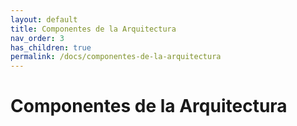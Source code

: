```yaml
---
layout: default
title: Componentes de la Arquitectura
nav_order: 3
has_children: true
permalink: /docs/componentes-de-la-arquitectura
---
```



# Componentes de la Arquitectura

